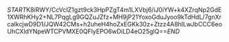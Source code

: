 $START$K8iRWY/CcVcIZ1gzt9ck3HpPZgT4m1LXVbj6/iJ0iYW+k4XZrqNp2GdE1XWRhKHy2+NL7PqgLg9GQZuJZfz+MH9jP21YoxoGduJyoo9kTdHdL/7gnXrcaIkcjwD9D1/JQW42CMs+h2uheH4hoZxEGKk30z+Ztzz4A8hlLwJbCCC6eoUhCXldYNpeWTCPVMXE0QFlyEPO6wDiLD4eO25glQ==$END$